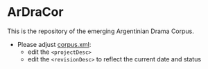 # ArDraCor

This is the repository of the emerging Argentinian Drama Corpus.

- Please adjust [corpus.xml](corpus.xml):
  - edit the `<projectDesc>`
  - edit the `<revisionDesc>` to reflect the current date and status
